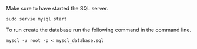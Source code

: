 Make sure to have started the SQL server.

```
sudo servie mysql start
```

To run create the database run the following command in the command line.  

```
mysql -u root -p < mysql_database.sql
```